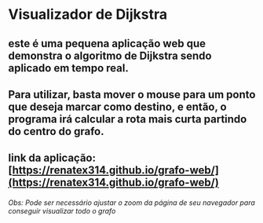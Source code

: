 # Visualizador de Dijkstra

## este é uma pequena aplicação web que demonstra o algoritmo de Dijkstra sendo aplicado em tempo real.

## Para utilizar, basta mover o mouse para um ponto que deseja marcar como destino, e então, o programa irá calcular a rota mais curta partindo do centro do grafo.

## link da aplicação: [https://renatex314.github.io/grafo-web/](https://renatex314.github.io/grafo-web/)

###### Obs: Pode ser necessário ajustar o zoom da página de seu navegador para conseguir visualizar todo o grafo
